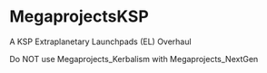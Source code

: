 # MegaprojectsKSP
A KSP Extraplanetary Launchpads (EL) Overhaul

Do NOT use Megaprojects_Kerbalism with Megaprojects_NextGen
